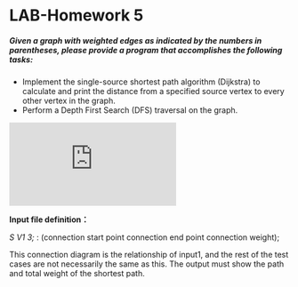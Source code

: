 # LAB-Homework 5
##### Given a graph with weighted edges as indicated by the numbers in parentheses, please provide a program that accomplishes the following tasks:
* Implement the single-source shortest path algorithm (Dijkstra) to calculate and print the distance from a specified source vertex to every other vertex in the graph.
* Perform a Depth First Search (DFS) traversal on the graph.

![image](https://github.com/LIN-YOKI/LAB-Homework/edit/main/LAB%205/README.md)

**Input file definition：**

*S V1 3;* : (connection start point connection end point connection weight);

<PS>This connection diagram is the relationship of input1, and the rest of the test cases are not necessarily the same as this.
The output must show the path and total weight of the shortest path.
